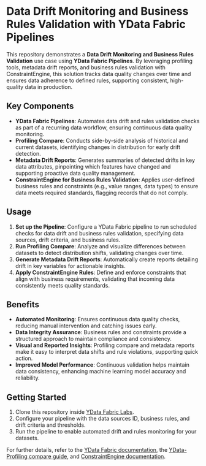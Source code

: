 # Data Drift Monitoring and Business Rules Validation with YData Fabric Pipelines

This repository demonstrates a **Data Drift Monitoring and Business Rules Validation** use case using **YData Fabric Pipelines**. By leveraging profiling tools, metadata drift reports, and business rules validation with ConstraintEngine, this solution tracks data quality changes over time and ensures data adherence to defined rules, supporting consistent, high-quality data in production.

## Key Components

- **YData Fabric Pipelines**: Automates data drift and rules validation checks as part of a recurring data workflow, ensuring continuous data quality monitoring.
- **Profiling Compare**: Conducts side-by-side analysis of historical and current datasets, identifying changes in distribution for early drift detection.
- **Metadata Drift Reports**: Generates summaries of detected drifts in key data attributes, pinpointing which features have changed and supporting proactive data quality management.
- **ConstraintEngine for Business Rules Validation**: Applies user-defined business rules and constraints (e.g., value ranges, data types) to ensure data meets required standards, flagging records that do not comply.

## Usage

1. **Set up the Pipeline**: Configure a YData Fabric pipeline to run scheduled checks for data drift and business rules validation, specifying data sources, drift criteria, and business rules.
2. **Run Profiling Compare**: Analyze and visualize differences between datasets to detect distribution shifts, validating changes over time.
3. **Generate Metadata Drift Reports**: Automatically create reports detailing drift in key variables for actionable insights.
4. **Apply ConstraintEngine Rules**: Define and enforce constraints that align with business requirements, validating that incoming data consistently meets quality standards.

## Benefits

- **Automated Monitoring**: Ensures continuous data quality checks, reducing manual intervention and catching issues early.
- **Data Integrity Assurance**: Business rules and constraints provide a structured approach to maintain compliance and consistency.
- **Visual and Reported Insights**: Profiling compare and metadata reports make it easy to interpret data shifts and rule violations, supporting quick action.
- **Improved Model Performance**: Continuous validation helps maintain data consistency, enhancing machine learning model accuracy and reliability.

## Getting Started

1. Clone this repository inside [YData Fabric Labs](https://docs.fabric.ydata.ai/latest/labs/).
2. Configure your pipeline with the data sources ID, business rules, and drift criteria and thresholds.
3. Run the pipeline to enable automated drift and rules monitoring for your datasets.

For further details, refer to the [YData Fabric documentation](https://docs.fabric.ydata.ai), the [YData-Profiling compare guide](https://docs.profiling.ydata.ai/latest/features/comparing_datasets/), and [ConstraintEngine documentation](https://docs.fabric.ydata.ai/latest/constraint_engine).
